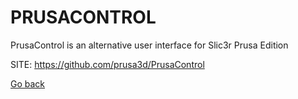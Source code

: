 # PRUSACONTROL
 
 PrusaControl is an alternative user interface for Slic3r Prusa Edition
 
 SITE: https://github.com/prusa3d/PrusaControl

 [Go back](https://portable-linux-apps.github.io/apps.html)
